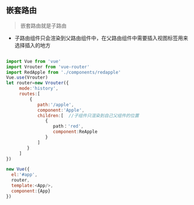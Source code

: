 ## 嵌套路由

> 嵌套路由就是子路由

* 子路由组件只会渲染到父路由组件中，在父路由组件中需要插入<router-view></router-view>视图标签用来选择插入的地方

``` js

import Vue from 'vue'
import Vrouter from 'vue-router'
import RedApple from './components/redapple'
Vue.use(Vrouter)
let router=new Vrouter({
     mode:'history',
     routes:[
         {
            path:'/apple',
            component:'Apple',
            children:[  //子组件只渲染到自己父组件的位置
               {
                  path：'red',
                  component:ReApple
               }
            ]
        }
     ]
})

new Vue({
  el:'#app',
  router,
  template:<App/>,
  component:{App}
})

```